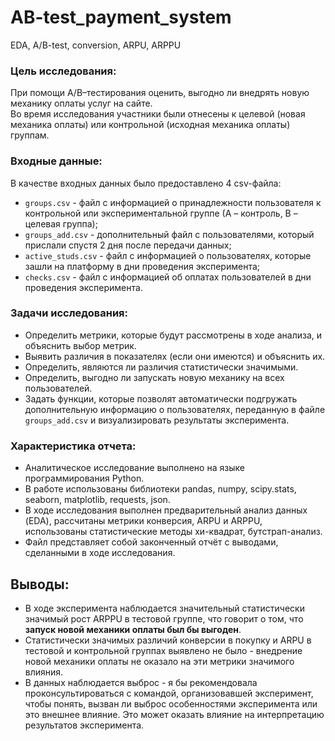 # AB-test_payment_system
EDA, A/B-test, conversion, ARPU, ARPPU

### Цель исследования:
При помощи A/B–тестирования оценить, выгодно ли внедрять новую механику оплаты услуг на сайте.  
Во время исследования участники были отнесены к целевой (новая механика оплаты) или контрольной (исходная механика оплаты) группам.

### Входные данные:

В качестве входных данных было предоставлено 4 csv-файла:

- `groups.csv` - файл с информацией о принадлежности пользователя к контрольной или экспериментальной группе (А – контроль, B – целевая группа); 
- `groups_add.csv` - дополнительный файл с пользователями, который прислали спустя 2 дня после передачи данных;
- `active_studs.csv` - файл с информацией о пользователях, которые зашли на платформу в дни проведения эксперимента; 
- `checks.csv` - файл с информацией об оплатах пользователей в дни проведения эксперимента.

### Задачи исследования:
- Определить метрики, которые будут рассмотрены в ходе анализа, и объяснить выбор метрик.
- Выявить различия в показателях (если они имеются) и объяснить их.
- Определить, являются ли различия статистически значимыми.
- Определить, выгодно ли запускать новую механику на всех пользователей.
- Задать функции, которые позволят автоматически подгружать дополнительную информацию о пользователях, переданную в файле `groups_add.csv` и визуализировать результаты эксперимента.
  
### Характеристика отчета:
- Аналитическое исследование выполнено на языке программирования Python.
- В работе использованы библиотеки pandas, numpy, scipy.stats, seaborn, matplotlib, requests, json.
- В ходе исследования выполнен предварительный анализ данных (EDA), рассчитаны метрики конверсия, ARPU и ARPPU, использованы статистические методы хи-квадрат, бутстрап-анализ.
- Файл представляет собой законченный отчёт с выводами, сделанными в ходе исследования.

## Выводы:
- В ходе эксперимента наблюдается значительный статистически значимый рост ARPPU в тестовой группе, что говорит о том, что **запуск новой механики оплаты был бы выгоден**.
- Статистически значимых различий конверсии в покупку и ARPU в тестовой и контрольной группах выявлено не было - внедрение новой механики оплаты не оказало на эти метрики значимого влияния.
- В данных наблюдается выброс - я бы рекомендовала проконсультироваться с командой, организовавшей эксперимент, чтобы понять, вызван ли выброс особенностями эксперимента или это внешнее влияние. Это может оказать влияние на интерпретацию результатов эксперимента.